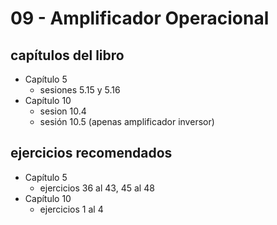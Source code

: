 # 09 - Amplificador Operacional

## capítulos del libro
- Capítulo 5
  - sesiones 5.15 y 5.16
- Capítulo 10
  - sesion 10.4
  - sesión 10.5 (apenas amplificador inversor) 

## ejercicios recomendados
- Capítulo 5
  - ejercicios 36 al 43, 45 al 48
- Capítulo 10
  - ejercicios 1 al 4
